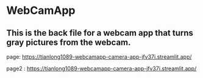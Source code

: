 # WebCamApp
## This is the back file for a webcam  app that turns gray pictures from the webcam.

page: https://tianlong1089-webcamapp-camera-app-jfv37i.streamlit.app/

page2 : https://tianlong1089-webcamapp-camera-app-jfv37i.streamlit.app/
